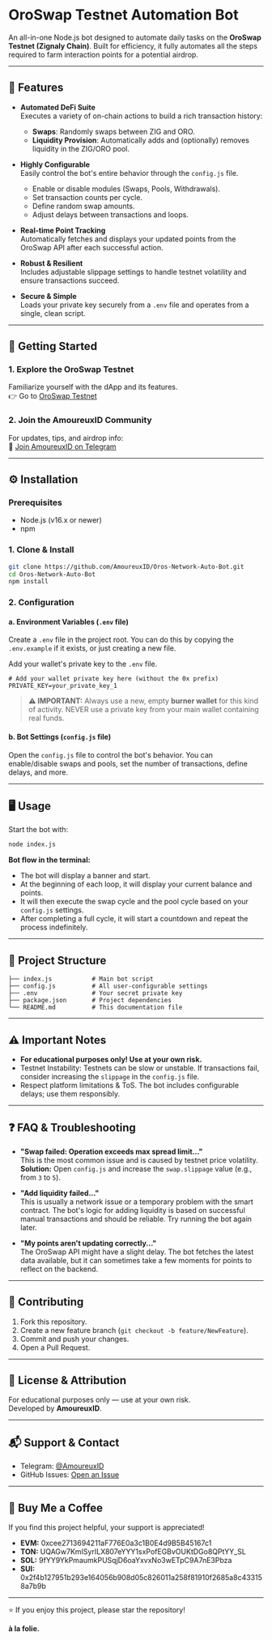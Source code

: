 # OroSwap Testnet Automation Bot

An all-in-one Node.js bot designed to automate daily tasks on the **OroSwap Testnet (Zignaly Chain)**. Built for efficiency, it fully automates all the steps required to farm interaction points for a potential airdrop.

---

## 🚀 Features

- **Automated DeFi Suite**  
  Executes a variety of on-chain actions to build a rich transaction history:
    - **Swaps**: Randomly swaps between ZIG and ORO.
    - **Liquidity Provision**: Automatically adds and (optionally) removes liquidity in the ZIG/ORO pool.

- **Highly Configurable**  
  Easily control the bot's entire behavior through the `config.js` file.
    - Enable or disable modules (Swaps, Pools, Withdrawals).
    - Set transaction counts per cycle.
    - Define random swap amounts.
    - Adjust delays between transactions and loops.

- **Real-time Point Tracking**  
  Automatically fetches and displays your updated points from the OroSwap API after each successful action.

- **Robust & Resilient**  
  Includes adjustable slippage settings to handle testnet volatility and ensure transactions succeed.

- **Secure & Simple**  
  Loads your private key securely from a `.env` file and operates from a single, clean script.

---

## 🏁 Getting Started

### 1. Explore the OroSwap Testnet

Familiarize yourself with the dApp and its features.  
👉 Go to [OroSwap Testnet](https://testnet.oroswap.org/)

### 2. Join the AmoureuxID Community

For updates, tips, and airdrop info:  
🔗 [Join AmoureuxID on Telegram](https://t.me/AmoureuxID)

---

## ⚙️ Installation

### Prerequisites

- Node.js (v16.x or newer)
- npm

### 1. Clone & Install

```bash
git clone https://github.com/AmoureuxID/Oros-Network-Auto-Bot.git
cd Oros-Network-Auto-Bot
npm install
```

### 2. Configuration

#### a. Environment Variables (`.env` file)

Create a `.env` file in the project root. You can do this by copying the `.env.example` if it exists, or just creating a new file.

Add your wallet's private key to the `.env` file.
```env
# Add your wallet private key here (without the 0x prefix)
PRIVATE_KEY=your_private_key_1
```
> **⚠️ IMPORTANT:** Always use a new, empty **burner wallet** for this kind of activity. NEVER use a private key from your main wallet containing real funds.

#### b. Bot Settings (`config.js` file)

Open the `config.js` file to control the bot's behavior. You can enable/disable swaps and pools, set the number of transactions, define delays, and more.

---

## 🖥️ Usage

Start the bot with:
```bash
node index.js
```

**Bot flow in the terminal:**
- The bot will display a banner and start.
- At the beginning of each loop, it will display your current balance and points.
- It will then execute the swap cycle and the pool cycle based on your `config.js` settings.
- After completing a full cycle, it will start a countdown and repeat the process indefinitely.

---

## 📁 Project Structure

```OroSwap-Bot/
├── index.js           # Main bot script
├── config.js          # All user-configurable settings
├── .env               # Your secret private key
├── package.json       # Project dependencies
└── README.md          # This documentation file
```

---

## ⚠️ Important Notes

- **For educational purposes only! Use at your own risk.**
- Testnet Instability: Testnets can be slow or unstable. If transactions fail, consider increasing the `slippage` in the `config.js` file.
- Respect platform limitations & ToS. The bot includes configurable delays; use them responsibly.

---

## ❓ FAQ & Troubleshooting

- **"Swap failed: Operation exceeds max spread limit..."**  
  This is the most common issue and is caused by testnet price volatility. **Solution:** Open `config.js` and increase the `swap.slippage` value (e.g., from `3` to `5`).

- **"Add liquidity failed..."**  
  This is usually a network issue or a temporary problem with the smart contract. The bot's logic for adding liquidity is based on successful manual transactions and should be reliable. Try running the bot again later.

- **"My points aren't updating correctly..."**  
  The OroSwap API might have a slight delay. The bot fetches the latest data available, but it can sometimes take a few moments for points to reflect on the backend.

---

## 🤗 Contributing

1. Fork this repository.
2. Create a new feature branch (`git checkout -b feature/NewFeature`).
3. Commit and push your changes.
4. Open a Pull Request.

---

## 📜 License & Attribution

For educational purposes only — use at your own risk.  
Developed by **AmoureuxID**.

---

## 📬 Support & Contact

- Telegram: [@AmoureuxID](https://t.me/AmoureuxID)
- GitHub Issues: [Open an Issue](https://github.com/AmoureuxID/Oros-Network-Auto-Bot/issues)

---

## 🧋 Buy Me a Coffee

If you find this project helpful, your support is appreciated!

- **EVM:** 0xcee2713694211aF776E0a3c1B0E4d9B5B45167c1
- **TON:** UQAGw7KmISyrILX807eYYY1sxPofEGBvOUKtDGo8QPtYY_SL
- **SOL:** 9fYY9YkPmaumkPUSqjD6oaYxvxNo3wETpC9A7nE3Pbza
- **SUI:** 0x2f4b127951b293e164056b908d05c826011a258f81910f2685a8c433158a7b9b

---

⭐ If you enjoy this project, please star the repository!

**à la folie.**